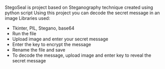 StegoSeal is project based on Steganography technique created using python script
Using this project you can decode the secret message in an image
 Libraries used:
 - Tkinter, PIL, Stegano, base64
 - Run the file
 - Upload image and enter your secret message
 - Enter the key to encrypt the message
 - Rename the file and save
 - To decode the message, upload image and enter key to reveal the secret message
